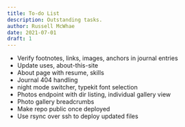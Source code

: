 ```yaml
---
title: To-do List
description: Outstanding tasks.
author: Russell McWhae
date: 2021-07-01
draft: 1
---
```


-   Verify footnotes, links, images, anchors in journal entries
-   Update uses, about-this-site
-   About page with resume, skills
-   Journal 404 handling
-   night mode switcher, typekit font selection
-   Photos endpoint with dir listing, individual gallery view
-   Photo gallery breadcrumbs
-   Make repo public once deployed
-   Use rsync over ssh to deploy updated files

